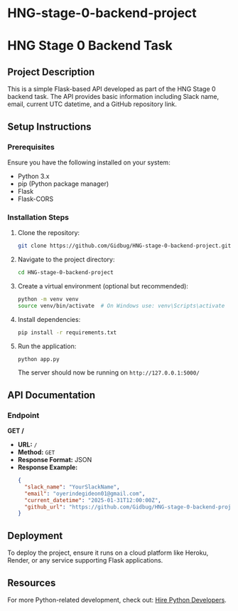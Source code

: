 # HNG-stage-0-backend-project


# HNG Stage 0 Backend Task

## Project Description
This is a simple Flask-based API developed as part of the HNG Stage 0 backend task. The API provides basic information including Slack name, email, current UTC datetime, and a GitHub repository link.

## Setup Instructions
### Prerequisites
Ensure you have the following installed on your system:
- Python 3.x
- pip (Python package manager)
- Flask
- Flask-CORS

### Installation Steps
1. Clone the repository:
   ```bash
   git clone https://github.com/Gidbug/HNG-stage-0-backend-project.git
   ```
2. Navigate to the project directory:
   ```bash
   cd HNG-stage-0-backend-project
   ```
3. Create a virtual environment (optional but recommended):
   ```bash
   python -m venv venv
   source venv/bin/activate  # On Windows use: venv\Scripts\activate
   ```
4. Install dependencies:
   ```bash
   pip install -r requirements.txt
   ```
5. Run the application:
   ```bash
   python app.py
   ```
   The server should now be running on `http://127.0.0.1:5000/`

## API Documentation
### Endpoint
**GET /**
- **URL:** `/`
- **Method:** `GET`
- **Response Format:** JSON
- **Response Example:**
  ```json
  {
    "slack_name": "YourSlackName",
    "email": "oyerindegideon01@gmail.com",
    "current_datetime": "2025-01-31T12:00:00Z",
    "github_url": "https://github.com/Gidbug/HNG-stage-0-backend-project"
  }
  ```

## Deployment
To deploy the project, ensure it runs on a cloud platform like Heroku, Render, or any service supporting Flask applications.

## Resources
For more Python-related development, check out: [Hire Python Developers](https://hng.tech/hire/python-developers).

